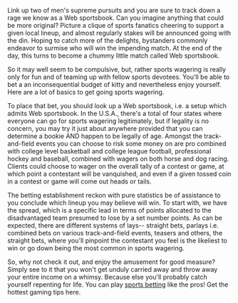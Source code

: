 <p>Link up two of men's supreme pursuits and you are sure to track down a rage we know as a Web sportsbook. Can you imagine anything that could be more original? Picture a clique of sports fanatics cheering to support a given local lineup, and almost regularly stakes will be announced going with the din. Hoping to catch more of the delights, bystanders commonly endeavor to surmise who will win the impending match. At the end of the day, this turns to become a chummy little match called Web sportsbook.</p>
<p>So it may well seem to be compulsive, but, rather sports wagering is really only for fun and of teaming up with fellow sports devotees. You'll be able to bet a an inconsequential budget of kitty and nevertheless enjoy yourself. Here are a lot of basics to get going sports wagering.</p>
<p>To place that bet, you should look up a Web sportsbook, i.e. a setup which admits Web sportsbook. In the U.S.A., there's a total of four states where everyone can go for sports wagering legitimately, but if legality is no concern, you may try it just about anywhere provided that you can determine a bookie AND happen to be legally of age. Amongst the track-and-field events you can choose to risk some money on are pro combined with college level basketball and college league football, professional hockey and baseball, combined with wagers on both horse and dog racing. Clients could choose to wager on the overall tally of a contest or game, at which point a contestant will be vanquished, and even if a given tossed coin in a contest or game will come out heads or tails.</p>
<p>The betting establishment reckon with pure statistics be of assistance to you conclude which lineup you may believe will win. To start with, we have the spread, which is a specific lead in terms of points allocated to the disadvantaged team presumed to lose by a set number points. As can be expected, there are different systems of lays-- straight bets, parlays i.e. combined bets on various track-and-field events, teasers and others, the straight bets, where you'll pinpoint the contestant you feel is the likeliest to win or go down being the most common in sports wagering.</p>
<p>So, why not check it out, and enjoy the amusement for good measure? Simply see to it that you won't get unduly carried away and throw away your entire income on a whimsy. Because else you'll probably catch yourself repenting for life. You can play <a href="http://www.officialsportsbetting.com" title="sports betting">sports betting</a> like the pros! Get the hottest gaming tips here.</p>

